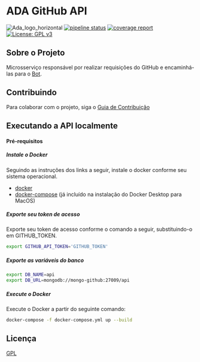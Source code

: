# ADA GitHub API

![Ada_logo_horizontal](https://user-images.githubusercontent.com/22121504/56839465-006c8200-6859-11e9-8feb-ad76c573b844.png)
[![pipeline status](https://gitlab.com/adabot/ada-github/badges/devel/pipeline.svg)](https://gitlab.com/adabot/ada-github/commits/devel)
[![coverage report](https://gitlab.com/adabot/ada-github/badges/devel/coverage.svg)](https://gitlab.com/adabot/ada-github/commits/devel) [![License: GPL v3](https://img.shields.io/badge/License-GPLv3-blue.svg)](https://www.gnu.org/licenses/gpl-3.0)


## Sobre o Projeto

Microsserviço responsável por realizar requisições do GitHub e encaminhá-las para o [Bot](https://github.com/fga-eps-mds/2019.1-ADA).

## Contribuindo

Para colaborar com o projeto, siga o [Guia de Contribuição](https://github.com/fga-eps-mds/2019.1-ADA/blob/master/CONTRIBUTING.md)

## Executando a API localmente
#### Pré-requisitos
##### Instale o Docker
Seguindo as instruções dos links a seguir, instale o docker conforme seu sistema operacional.

* [docker](https://docs.docker.com/install/)
* [docker-compose](https://docs.docker.com/compose/install/#install-compose) (já incluído na instalação do Docker Desktop para MacOS)

##### Exporte seu token de acesso
Exporte seu token de acesso conforme o comando a seguir, substituindo-o em GITHUB_TOKEN.

```sh
export GITHUB_API_TOKEN='GITHUB_TOKEN'
```

##### Exporte as variáveis do banco

```sh
export DB_NAME=api
export DB_URL=mongodb://mongo-github:27009/api
```

##### Execute o Docker
Execute o Docker a partir do seguinte comando:

```sh
docker-compose -f docker-compose.yml up --build
```

## Licença

[GPL](https://opensource.org/licenses/GPL-3.0)
